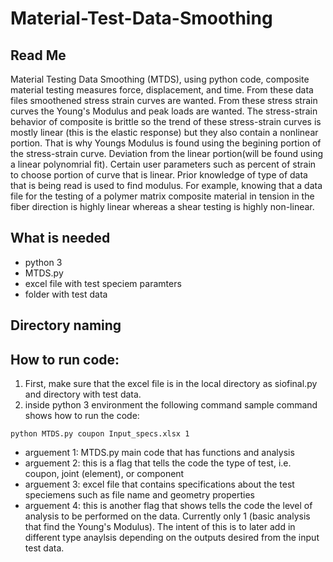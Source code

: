 # Material-Test-Data-Smoothing
## Read Me
Material Testing Data Smoothing (MTDS), using python code, composite material testing measures force, displacement, and time. 
From these data files smoothened stress strain curves are wanted. From these stress strain curves the
Young's Modulus and peak loads are wanted. The stress-strain behavior of composite is brittle so the trend 
of these stress-strain curves is mostly linear (this is the elastic response) but they also contain a nonlinear 
portion. That is why Youngs Modulus is found using the begining portion of the stress-strain curve. Deviation from the linear portion(will be found using a linear polynomrial fit). Certain user parameters such as percent of strain to choose portion of curve that is linear. Prior knowledge of type of data that is being read is used to find modulus. For example, knowing that a data file for the testing of a polymer matrix composite material in tension in the fiber direction is highly linear whereas a shear testing is highly non-linear. 

## What is needed
- python 3 
- MTDS.py 
- excel file with test speciem paramters
- folder with test data


## Directory naming 


## How to run code:
1. First, make sure that the excel file is in the local directory as siofinal.py and directory with test data.
2. inside python 3 environment the following command sample command shows how to run the code:

```
python MTDS.py coupon Input_specs.xlsx 1
```
- arguement 1: MTDS.py main code that has functions and analysis
- arguement 2: this is a flag that tells the code the type of test, i.e. coupon, joint (element), or component
- arguement 3: excel file that contains specifications about the test speciemens such as file name and geometry properties
- arguement 4: this is another flag that shows tells the code the level of analysis to be performed on the data. Currently only 1 (basic analysis that find the Young's Modulus). The intent of this is to later add in different type anaylsis depending on the outputs desired from the input test data. 

